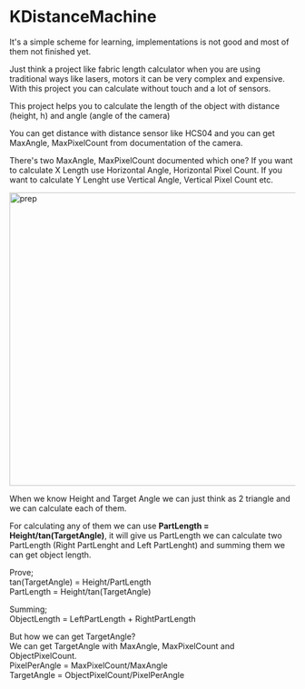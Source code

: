 # KDistanceMachine

It's a simple scheme for learning, implementations is not good and most of them not finished yet. <br/>

Just think a project like fabric length calculator when you are using traditional ways like lasers, motors it can be very complex and expensive. <br/>
With this project you can calculate without touch and a lot of sensors. <br/>

This project helps you to calculate the length of the object with distance (height, h) and angle (angle of the camera) <br/>

You can get distance with distance sensor like HCS04 and you can get MaxAngle, MaxPixelCount from documentation of the camera. <br/>

There's two MaxAngle, MaxPixelCount documented which one? If you want to calculate X Length use Horizontal Angle, Horizontal Pixel Count. If you want to calculate Y Lenght use Vertical Angle, Vertical Pixel Count etc. <br/>

<img width="517" alt="prep" src="https://github.com/user-attachments/assets/3aa5c9f8-701f-4230-aa77-0274038151ba">

When we know Height and Target Angle we can just think as 2 triangle and we can calculate each of them. <br/>

For calculating any of them we can use **PartLength = Height/tan(TargetAngle)**, it will give us PartLength we can calculate two PartLength (Right PartLenght and Left PartLenght) and summing them we can get object length. <br/>

Prove; <br/>
tan(TargetAngle) = Height/PartLength <br/>
PartLength = Height/tan(TargetAngle) <br/>

Summing; <br/>
ObjectLength = LeftPartLength + RightPartLength <br/>

But how we can get TargetAngle? <br/>
We can get TargetAngle with MaxAngle, MaxPixelCount and ObjectPixelCount. <br/>
PixelPerAngle = MaxPixelCount/MaxAngle <br/>
TargetAngle = ObjectPixelCount/PixelPerAngle <br/>









